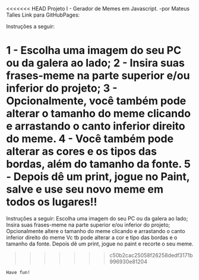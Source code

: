 <<<<<<< HEAD
Projeto I - Gerador de Memes em Javascript.
-por Mateus Talles
Link para GitHubPages: 

Instruções a seguir:

  1 -  Escolha uma imagem do seu PC ou da galera ao lado;
  2 -  Insira suas frases-meme na parte superior e/ou inferior do projeto;
  3 -  Opcionalmente, você também pode alterar o tamanho do meme clicando e arrastando o canto inferior direito do meme.
  4 -  Você também pode alterar as cores e os tipos das bordas, além do tamanho da fonte.
  5 -  Depois dê um print, jogue no Paint, salve e use seu novo meme em todos os lugares!!
=======
Instruções a seguir:
    Escolha uma imagem do seu PC ou da galera ao lado;
    Insira suas frases-meme na parte superior e/ou inferior do projeto;
    Opcionalmente altere o tamanho do meme clicando e arrastando o canto inferior direito
        do meme
    Vc tb pode alterar a cor e tipo das bordas e o tamanho da fonte.
    Depois dê um print, jogue no paint e recorte o seu meme.
>>>>>>> c50b2cac25058f26258dedf3171b996930e81204

    Have fun!
